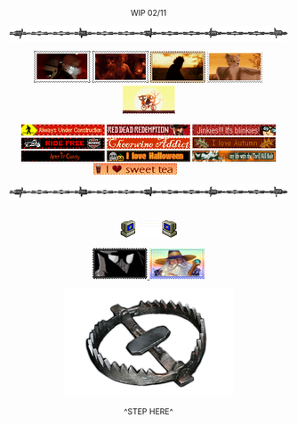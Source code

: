 <p align="center"> WIP 02/11
<p align="center"> <img src="barbwire.png"> <br> 
<p align="center"> <img src="nh-exec.gif"> <img src="jimmy.gif"> <img src="bubba.gif"> <img src="fantasticmrfox.gif"> <img src="maeandgregg.gif"> </p> 
<p align="center"> <img src="alwaysunderconstr.gif"> <img src="RDR.gif"> <img src="jinkies.gif"> <img src="ride-free.gif"> <img src="cheerwine.gif"> <img src="autumn.gif"> <img src="aliceinchains.gif" height="20" width="150" > <img src="lovehalloween.gif"> <img src="tkk.gif" height="20" width="150" > <img src="sweettea.gif"> <img src=""> <img src=""> <img src=""> <img src=""> <img src=""> <img src=""> <img src=""> <img src=""> <img src=""> <img src=""> <img src=""> <img src="">  </p>
<p align="center"> <img src="barbwire.png"> <br> 
<br> <p align="center"> <img src="computeremail.gif"> 
<p align="center"> <a href="https://github.com/neurozoned" title="CODY"/> <img src="noir.png" height="56" width="99"> </a> <a href="https://github.com/dethglok2000" title="TOKI"/> <img src="fuckingevilwizard.png" height="56" width="99"> </a>
<br>
<p align="center" > <a href="https://nightvisiongoggles.neocities.org/" title="MY NEOCITIES"/> <img src="line2.png"> </a> 
<br> <p align="center"> ^STEP HERE^ </p>
